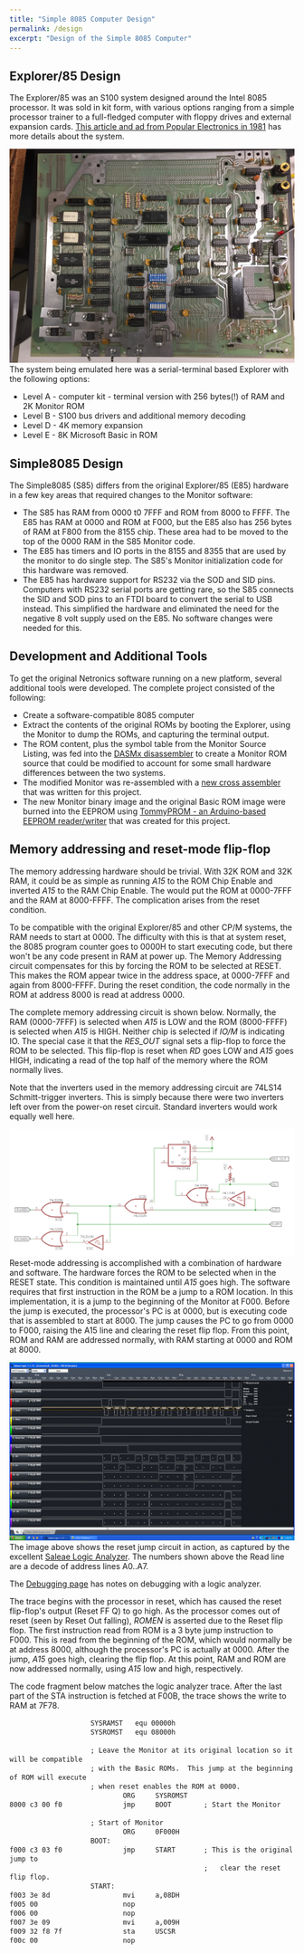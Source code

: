 ```yaml
---
title: "Simple 8085 Computer Design"
permalink: /design
excerpt: "Design of the Simple 8085 Computer"
---
```


## Explorer/85 Design

The Explorer/85 was an S100 system designed around the Intel 8085 processor.  It was sold in kit form, with various options ranging from a simple processor trainer to a full-fledged computer with floppy drives and external expansion cards.  [This article and ad from Popular Electronics in 1981](images/explorer85-popelec1081.pdf) has more details about the system.

![Netronics Explorer/85](images/explorer85.jpg)
The system being emulated here was a serial-terminal based Explorer with the following options:

* Level A - computer kit - terminal version with 256 bytes(!) of RAM and 2K Monitor ROM
* Level B - S100 bus drivers and additional memory decoding
* Level D - 4K memory expansion
* Level E - 8K Microsoft Basic in ROM

## Simple8085 Design

The Simple8085 (S85) differs from the original Explorer/85 (E85) hardware in a few key areas that required changes to the Monitor software:

* The S85 has RAM from 0000 t0 7FFF and ROM from 8000 to FFFF.  The E85 has RAM at 0000 and ROM at F000, but the E85 also has 256 bytes of RAM at F800 from the 8155 chip.  These area had to be moved to the top of the 0000 RAM in the S85 Monitor code.
* The E85 has timers and IO ports in the 8155 and 8355 that are used by the monitor to do single step.  The S85's Monitor initialization code for this hardware was removed.
* The E85 has hardware support for RS232 via the SOD and SID pins.  Computers with RS232 serial ports are getting rare, so the S85 connects the SID and SOD pins to an FTDI board to convert the serial to USB instead.  This simplified the hardware and eliminated the need for the negative 8 volt supply used on the E85.  No software changes were needed for this.

## Development and Additional Tools

To get the original Netronics software running on a new platform, several additional tools were developed.  The complete project consisted of the following:

* Create a software-compatible 8085  computer
* Extract the contents of the original ROMs by booting the Explorer, using the Monitor to dump the ROMs, and capturing the terminal output.
* The ROM content, plus the symbol table from the Monitor Source Listing, was fed into the [DASMx disassembler](http://myweb.tiscali.co.uk/pclare/DASMx/) to create a Monitor ROM source that could be modified to account for some small hardware differences between the two systems.
* The modified Monitor was re-assembled with a [new cross assembler](https://github.com/TomNisbet/asm85) that was written for this project.
* The new Monitor binary image and the original Basic ROM image were burned into the EEPROM using [TommyPROM - an Arduino-based EEPROM reader/writer](https://github.com/TomNisbet/TommyPROM) that was created for this project.

## Memory addressing and reset-mode flip-flop

The memory addressing hardware should be trivial.  With 32K ROM and 32K RAM, it could be as simple as running _A15_ to the ROM Chip Enable and inverted _A15_ to the RAM Chip Enable.  The would put the ROM at 0000-7FFF and the RAM at 8000-FFFF.  The complication arises from the reset condition.

To be compatible with the original Explorer/85 and other CP/M systems, the RAM needs to start at 0000.  The difficulty with this is that at system reset, the 8085 program counter goes to 0000H to start executing code, but there won't be any code present in RAM at power up.  The Memory Addressing circuit compensates for this by forcing the ROM to be selected at RESET.  This makes the ROM appear twice in the address space, at 0000-7FFF and again from 8000-FFFF.  During the reset condition, the code normally in the ROM at address 8000 is read at address 0000.

The complete memory addressing circuit is shown below.  Normally, the RAM (0000-7FFF) is selected when _A15_ is LOW and the ROM (8000-FFFF) is selected when _A15_ is HIGH.  Neither chip is selected if _IO/M_ is indicating IO.  The special case it that the _RES_OUT_ signal sets a flip-flop to force the ROM to be selected.  This flip-flop is reset when _RD_ goes LOW and _A15_ goes HIGH, indicating a read of the top half of the memory where the ROM normally lives.

Note that the inverters used in the memory addressing circuit are 74LS14 Schmitt-trigger inverters.  This is simply because there were two inverters left over from the power-on reset circuit.  Standard inverters would work equally well here.

![Reset-mode adressing](images/reset-jump.png)
Reset-mode addressing is accomplished with a combination of hardware and software.  The hardware forces the ROM to be selected when in the RESET state.  This condition is maintained until _A15_ goes high.  The software requires that first instruction in the ROM be a jump to a ROM location.  In this implementation, it is a jump to the beginning of the Monitor at F000.  Before the jump is executed, the processor's PC is at 0000, but is executing code that is assembled to start at 8000.  The jump causes the PC to go from 0000 to F000, raising the A15 line and clearing the reset flip flop.  From this point, ROM and RAM are addressed normally, with RAM starting at 0000 and ROM at 8000.

![Reset Trace](images/reset-trace.png)
The image above shows the reset jump circuit in action, as captured by the excellent [Saleae Logic Analyzer](http://www.saleae.com).  The numbers shown above the Read line are a decode of address lines A0..A7.

The [Debugging page](docs/debugging) has notes on debugging with a logic analyzer.

The trace begins with the processor in reset, which has caused the reset flip-flop's output (Reset FF Q) to go high.  As the processor comes out of reset (seen by Reset Out falling), _ROMEN_ is asserted due to the Reset flip flop.  The first instruction read from ROM is a 3 byte jump instruction to F000.  This is read from the beginning of the ROM, which would normally be at address 8000, although the processor's PC is actually at 0000.  After the jump, _A15_ goes high, clearing the flip flop.  At this point, RAM and ROM are now addressed normally, using _A15_ low and high, respectively.

The code fragment below matches the logic analyzer trace.  After the last part of the STA instruction is fetched at F00B, the trace shows the write to RAM at 7F78.

```assembly
                    SYSRAMST   equ 00000h
                    SYSROMST   equ 08000h

                    ; Leave the Monitor at its original location so it will be compatible
                    ; with the Basic ROMs.  This jump at the beginning of ROM will execute
                    ; when reset enables the ROM at 0000.
                            ORG     SYSROMST
8000 c3 00 f0               jmp     BOOT        ; Start the Monitor

                    ; Start of Monitor
                            ORG     0F000H
                    BOOT:
f000 c3 03 f0               jmp     START       ; This is the original jump to
                                                ;   clear the reset flip flop.
                    START:
f003 3e 8d                  mvi     a,08DH
f005 00                     nop
f006 00                     nop
f007 3e 09                  mvi     a,009H
f009 32 f8 7f               sta     USCSR
f00c 00                     nop
```

